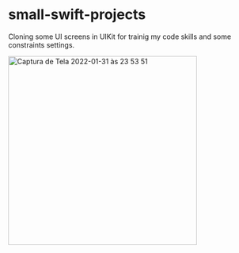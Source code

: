 # small-swift-projects
Cloning some UI screens in UIKit for trainig my code skills and some constraints settings.


<img width="381" alt="Captura de Tela 2022-01-31 às 23 53 51" src="https://user-images.githubusercontent.com/66230142/151907449-5a59c08d-ee8b-4a49-be78-bd2cfd813401.png">

